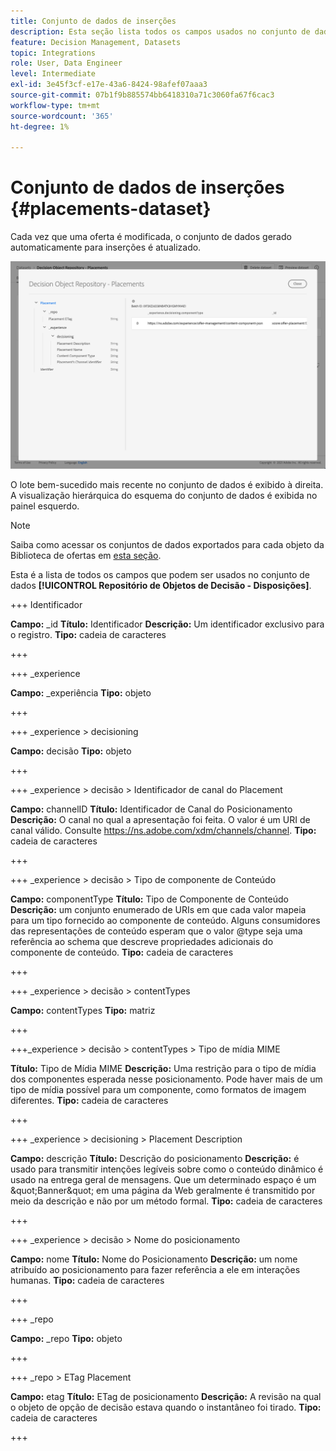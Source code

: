 ```yaml
---
title: Conjunto de dados de inserções
description: Esta seção lista todos os campos usados no conjunto de dados exportado para inserções
feature: Decision Management, Datasets
topic: Integrations
role: User, Data Engineer
level: Intermediate
exl-id: 3e45f3cf-e17e-43a6-8424-98afef07aaa3
source-git-commit: 07b1f9b885574bb6418310a71c3060fa67f6cac3
workflow-type: tm+mt
source-wordcount: '365'
ht-degree: 1%

---
```


# Conjunto de dados de inserções {#placements-dataset}

Cada vez que uma oferta é modificada, o conjunto de dados gerado automaticamente para inserções é atualizado.

![](../assets/dataset-placements.png)

O lote bem-sucedido mais recente no conjunto de dados é exibido à direita. A visualização hierárquica do esquema do conjunto de dados é exibida no painel esquerdo.

>[!NOTE]
>
>Saiba como acessar os conjuntos de dados exportados para cada objeto da Biblioteca de ofertas em [esta seção](../export-catalog/access-dataset.md).

Esta é a lista de todos os campos que podem ser usados no conjunto de dados **[!UICONTROL Repositório de Objetos de Decisão - Disposições]**.

<!--A placement describes a location or place in a personalized message. It is used to set technical constraints for content that the personalization decision supplies. The placement also represents a request to produce certain types of metrics when an experience event is produced where this placement is involved. For instance, the placement facilitates a personalized clickable image inside an email shown to an end-user. The placement may for instance request from the assembled experience that the click on its image gets reported in an experience event with a metric https://ns.adobe.com/xdm/data/metrics/web/linkclicks and a reference to this placement.-->

+++ Identificador

**Campo:** _id
**Título:** Identificador
**Descrição:** Um identificador exclusivo para o registro.
**Tipo:** cadeia de caracteres

+++

+++ _experience

**Campo:** _experiência
**Tipo:** objeto

+++

+++ _experience > decisioning

**Campo:** decisão
**Tipo:** objeto

+++

+++ _experience > decisão > Identificador de canal do Placement

**Campo:** channelID
**Título:** Identificador de Canal do Posicionamento
**Descrição:** O canal no qual a apresentação foi feita. O valor é um URI de canal válido. Consulte https://ns.adobe.com/xdm/channels/channel.
**Tipo:** cadeia de caracteres

+++

+++ _experience > decisão > Tipo de componente de Conteúdo

**Campo:** componentType
**Título:** Tipo de Componente de Conteúdo
**Descrição:** um conjunto enumerado de URIs em que cada valor mapeia para um tipo fornecido ao componente de conteúdo. Alguns consumidores das representações de conteúdo esperam que o valor @type seja uma referência ao schema que descreve propriedades adicionais do componente de conteúdo.
**Tipo:** cadeia de caracteres

+++

+++ _experience > decisão > contentTypes

**Campo:** contentTypes
**Tipo:** matriz

+++

+++_experience > decisão > contentTypes > Tipo de mídia MIME

**Título:** Tipo de Mídia MIME
**Descrição:** Uma restrição para o tipo de mídia dos componentes esperada nesse posicionamento. Pode haver mais de um tipo de mídia possível para um componente, como formatos de imagem diferentes.
**Tipo:** cadeia de caracteres

+++

+++ _experience > decisioning > Placement Description

**Campo:** descrição
**Título:** Descrição do posicionamento
**Descrição:** é usado para transmitir intenções legíveis sobre como o conteúdo dinâmico é usado na entrega geral de mensagens. Que um determinado espaço é um \&quot;Banner\&quot; em uma página da Web geralmente é transmitido por meio da descrição e não por um método formal.
**Tipo:** cadeia de caracteres

+++

+++ _experience > decisão > Nome do posicionamento

**Campo:** nome
**Título:** Nome do Posicionamento
**Descrição:** um nome atribuído ao posicionamento para fazer referência a ele em interações humanas.
**Tipo:** cadeia de caracteres

+++

+++ _repo

**Campo:** _repo
**Tipo:** objeto

+++

+++ _repo > ETag Placement

**Campo:** etag
**Título:** ETag de posicionamento
**Descrição:** A revisão na qual o objeto de opção de decisão estava quando o instantâneo foi tirado.
**Tipo:** cadeia de caracteres

+++
